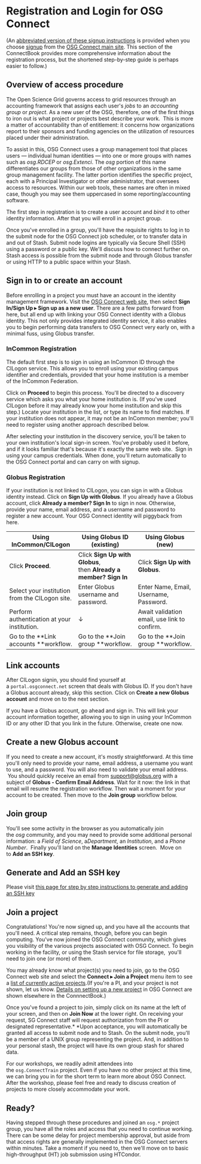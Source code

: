 [title]: - "Registration and Login for OSG Connect"

Registration and Login for OSG Connect
======================================

(An [abbreviated version of these signup
instructions](<https://osgconnect.net/signup>) is provided when you
choose [signup](<https://osgconnect.net/signup>) from the [OSG Connect main
site](<https://osgconnect.net/>). This section of the ConnectBook provides more
comprehensive information about the registration process, but the shortened
step-by-step guide is perhaps easier to follow.)

Overview of access procedure
----------------------------

The Open Science Grid governs access to grid resources through an accounting
framework that assigns each user's *jobs* to an *accounting group* or *project*.
As a new user of the OSG, therefore, one of the first things to iron out is what
project or projects best describe your work.  This is more a matter of
accountability than of entitlement: it concerns how organizations report to
their sponsors and funding agencies on the utilization of resources placed under
their administration.

To assist in this, OSG Connect uses a group management tool that places users —
individual human identities — into one or more groups with names such
as *osg.RDCEP* or *osg.Extenci*. The *osg* portion of this name differentiates
our groups from those of other organizations in the same group management
facility. The latter portion identifies the specific project, each with a
Principal Investigator or other administrator, that oversees access to
resources. Within our web tools, these names are often in mixed case, though you
may see them uppercased in some reporting/accounting software.

The first step in registration is to create a user account and *bind* it to
other identity information. After that you will enroll in a project group.


Once you've enrolled in a group, you'll have the requisite rights to log in to
the submit node for the OSG Connect job scheduler, or to transfer data in and
out of Stash. Submit node logins are typically via Secure Shell (SSH) using a
password or a public key. We'll discuss how to connect further on. Stash access
is possible from the submit node and through Globus transfer or using HTTP to a 
public space within your Stash.

Sign in to or create an account
-------------------------------

Before enrolling in a project you must have an account in the identity
management framework. Visit the [OSG Connect web
site](<https://osgconnect.net/>), then select **Sign In/Sign Up ▸ Sign up as a
new user**. There are a few paths forward from here, but all end up with linking
your OSG Connect identity with a Globus identity. This not only provides
integrated identity service, it also enables you to begin performing data
transfers to OSG Connect very early on, with a minimal fuss, using Globus 
transfer.

### InCommon Registration

The default first step is to sign in using an InCommon ID through the CILogon
service. This allows you to enroll using your existing campus identifier and
credentials, provided that your home institution is a member of the InCommon
Federation.

Click on **Proceed** to begin this process. You'll be directed to a discovery
service which asks you what your home institution is. (If you've used CILogon
before it may already know your home institution and skip this step.) Locate
your institution in the list, or type its name to find matches. If your
institution does not appear, it may not be an InCommon member; you'll need to
register using another approach described below.

After selecting your institution in the discovery service, you'll be taken to
your own institution's local sign-in screen. You've probably used it before,
and if it looks familiar that's because it's exactly the same web site.  Sign in
using your campus credentials. When done, you'll return automatically to the
OSG Connect portal and can carry on with signup.

### Globus Registration

If your institution is not linked to CILogon, you can sign in with a Globus identity 
instead. Click on **Sign Up with Globus**. If you already have
a Globus account, click **Already a member? Sign In** to sign in now. Otherwise,
provide your name, email address, and a username and password to register a new
account. Your OSG Connect identity will piggyback from here.

| **Using InCommon/CILogon**                     | **Using Globus ID (existing)**                             | **Using Globus  (new)**                |
|------------------------------------------------|-------------------------------------------------------------------|----------------------------------------------|
| Click **Proceed**.                             | Click **Sign Up with Globus**, then **Already a member? Sign In** | Click **Sign Up with Globus**.               |
| Select your institution from the CILogon site. | Enter Globus username and password.                               | Enter Name, Email, Username, Password.       |
| Perform authentication at your institution.    | ↓                                                                 | Await validation email, use link to confirm. |
| Go to the **Link accounts **workflow.          | Go to the **Join group **workflow.                                | Go to the **Join group **workflow.           |


Link accounts
-------------

After CILogon signin, you should find yourself at
a `portal.osgconnect.net` screen that deals with Globus ID. If you don't
have a Globus account already, skip this section. Click on **Create a new
Globus account** and move on to the next section.

If you have a Globus account, go ahead and sign in. This will link your
account information together, allowing you to sign in using your InCommon ID or
any other ID that you link in the future. Otherwise, create one now.

Create a new Globus account
----------------------------------

If you need to create a new account, it's mostly straightforward. At this time
you'll only need to provide your name, email address, a username you want to
use, and a password. You will also need to validate your email address.  You
should quickly receive an email from <support@globus.org> with a subject
of **Globus - Confirm Email Address**. Wait for it now: the link in that email
will resume the registration workflow. Then wait a moment for your account to be
created. Then move to the **Join group** workflow below.

Join group
----------

You'll see some activity in the browser as you automatically join
the *osg* community, and you may need to provide some additional personal
information: a *Field of Science*, a*Department*, an *Institution*, and a *Phone
Number*.  Finally you'll land on the **Manage Identities** screen.  Move on
to **Add an SSH key**.

Generate and Add an SSH key
---------------------------

Please visit [this page for step by step instructions to generate and adding an SSH key](<https://support.opensciencegrid.org/support/solutions/articles/12000027675-generate-and-add-an-ssh-key-to-your-account>)


Join a project
--------------

Congratulations! You're now signed up, and you have all the accounts that you'll
need. A critical step remains, though, before you can begin computing. You've
now joined the OSG Connect community, which gives you visibility of the various
projects associated with OSG Connect. To begin working in the facility, or using
the Stash service for file storage,  you'll need to join one (or more) of them.

You may already know what project(s) you need to join, go to the OSG Connect web
site and select the **Connect ▸ Join a Project** menu item to see a [list of
currently active projects](<http://osgconnect.net/project-summary>).(If you're a
PI, and your project is not shown, let us know. [Details on setting up a new
project](<https://confluence.grid.iu.edu/display/CON/Start+a+Project+with+OSG+Connect>) in
OSG Connect are shown elsewhere in the ConnnectBook.)

Once you've found a project to join, simply click on its name at the left of
your screen, and then on **Join Now** at the lower right. On receiving your
request, SG Connect staff will request authorization from the PI or designated
representative.* *Upon acceptance, you will automatically be granted all access
to submit node and to Stash. On the submit node, you'll be a member of a UNIX
group representing the project. And, in addition to your personal stash, the
project will have its own group stash for shared data.

For our workshops, we readily admit attendees into
the `osg.ConnectTrain` project. Even if you have no other project at this time,
we can bring you in for the short term to learn more about OSG Connect. After
the workshop, please feel free and ready to discuss creation of projects to more
closely accommodate your work.

Ready?
------

Having stepped through these procedures and joined an `osg.*` project group, you
have all the roles and access that you need to continue working. There can be
some delay for project membership approval, but aside from that access rights
are generally implemented in the OSG Connect servers within minutes. Take a
moment if you need to, then we'll move on to basic high-throughput (HT) job
submission using HTCondor.
